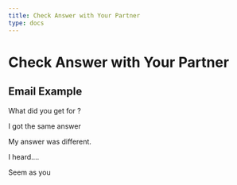 ```yaml
---
title: Check Answer with Your Partner
type: docs
---
```


# Check Answer with Your Partner

## Email Example

What did you get for ?

I got the same answer

My answer was different. 

I heard....

Seem as you

